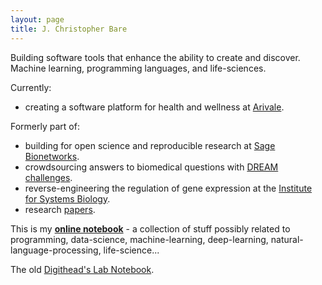 ```yaml
---
layout: page
title: J. Christopher Bare
---
```


Building software tools that enhance the ability to create and discover. Machine learning, programming languages, and life-sciences.

Currently:
* creating a software platform for health and wellness at [Arivale][1].

Formerly part of:
* building for open science and reproducible research at [Sage Bionetworks][2].
* crowdsourcing answers to biomedical questions with [DREAM challenges][3].
* reverse-engineering the regulation of gene expression at the [Institute for Systems Biology][4].
* research [papers][5].

This is my **[online notebook][7]** - a collection of stuff possibly related to programming, data-science, machine-learning, deep-learning, natural-language-processing, life-science...

The old [Digithead's Lab Notebook][6].

[1]: https://arivale.com/ "Arivale"
[2]: http://sagebase.org/ "Sage Bionetworks"
[3]: http://dreamchallenges.org/
[4]: https://www.systemsbiology.org/ "Institute for Systems Biology"
[5]: https://scholar.google.com/citations?hl=en&user=EEZ5DLgAAAAJ&view_op=list_works&sortby=pubdate "Publications on Google Scholar"
[6]: https://digitheadslabnotebook.blogspot.com/ "Digithead's Lab Notebook"
[7]: /notebook.html
